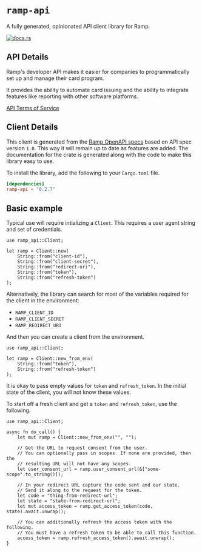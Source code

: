 # `ramp-api`

A fully generated, opinionated API client library for Ramp.

[![docs.rs](https://docs.rs/ramp-api/badge.svg)](https://docs.rs/ramp-api)

## API Details

Ramp's developer API makes it easier for companies to programmatically set up and manage their card program.

It provides the ability to automate card issuing and the ability to integrate features like reporting with other software platforms.

[API Terms of Service](https://ramp.com/developer-agreement)




## Client Details

This client is generated from the [Ramp OpenAPI
specs](https://github.com/sumatokado/ramp-developer) based on API spec version `1.0`. This way it will remain
up to date as features are added. The documentation for the crate is generated
along with the code to make this library easy to use.


To install the library, add the following to your `Cargo.toml` file.

```toml
[dependencies]
ramp-api = "0.2.7"
```

## Basic example

Typical use will require intializing a `Client`. This requires
a user agent string and set of credentials.

```
use ramp_api::Client;

let ramp = Client::new(
    String::from("client-id"),
    String::from("client-secret"),
    String::from("redirect-uri"),
    String::from("token"),
    String::from("refresh-token")
);
```

Alternatively, the library can search for most of the variables required for
the client in the environment:

- `RAMP_CLIENT_ID`
- `RAMP_CLIENT_SECRET`
- `RAMP_REDIRECT_URI`

And then you can create a client from the environment.

```
use ramp_api::Client;

let ramp = Client::new_from_env(
    String::from("token"),
    String::from("refresh-token")
);
```

It is okay to pass empty values for `token` and `refresh_token`. In
the initial state of the client, you will not know these values.

To start off a fresh client and get a `token` and `refresh_token`, use the following.

```
use ramp_api::Client;

async fn do_call() {
    let mut ramp = Client::new_from_env("", "");

    // Get the URL to request consent from the user.
    // You can optionally pass in scopes. If none are provided, then the
    // resulting URL will not have any scopes.
    let user_consent_url = ramp.user_consent_url(&["some-scope".to_string()]);

    // In your redirect URL capture the code sent and our state.
    // Send it along to the request for the token.
    let code = "thing-from-redirect-url";
    let state = "state-from-redirect-url";
    let mut access_token = ramp.get_access_token(code, state).await.unwrap();

    // You can additionally refresh the access token with the following.
    // You must have a refresh token to be able to call this function.
    access_token = ramp.refresh_access_token().await.unwrap();
}
```
